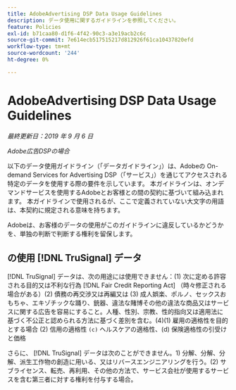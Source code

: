 ```yaml
---
title: AdobeAdvertising DSP Data Usage Guidelines
description: データ使用に関するガイドラインを参照してください。
feature: Policies
exl-id: b71caa80-d1f6-4f42-90c3-a3e19acb2c6c
source-git-commit: 7e614ecb517515217d812926f61ca10437820efd
workflow-type: tm+mt
source-wordcount: '244'
ht-degree: 0%

---
```


# AdobeAdvertising DSP Data Usage Guidelines

*最終更新日：2019 年 9 月 6 日*

*Adobe広告DSPの場合*

以下のデータ使用ガイドライン（「データガイドライン」）は、Adobeの On-demand Services for Advertising DSP（「サービス」）を通じてアクセスされる特定のデータを使用する際の要件を示しています。 本ガイドラインは、オンデマンドサービスを使用するAdobeとお客様との間の契約に基づいて組み込まれます。 本ガイドラインで使用されるが、ここで定義されていない大文字の用語は、本契約に規定される意味を持ちます。

Adobeは、お客様のデータの使用がこのガイドラインに違反しているかどうかを、単独の判断で判断する権利を留保します。

## の使用 [!DNL TruSignal] データ

[!DNL TruSignal] データは、次の用途には使用できません：(1) 次に定める許容される目的又は不利な行為 [!DNL Fair Credit Reporting Act] （時々修正される場合がある）(2) 債務の再交渉又は再編又は (3) 成人娯楽、ポルノ、セックスおもちゃ、エキゾチックな踊り、銃器、違法な賭博その他の違法な商品又はサービスに関する広告を容易にすること。人種、性別、宗教、性的指向又は適用法に基づく不公正と認められる方法に基づく差別を含む。(4)(1) 雇用の適格性を目的とする場合 (2) 信用の適格性 `(c)` ヘルスケアの適格性、(d) 保険適格性の引受けと価格<!-- I used backticks in the previous sentence to prevent ( c ) from displaying as a copyright symbol. I think the OS does that. Using HTML code for the parentheses doesn't prevent it. -->

さらに、 [!DNL TruSignal] データは次のことができません。1) 分解、分解、分解、派生工作物の創造に用いる、又はリバースエンジニアリングを行う。(2) サブライセンス、転売、再利用、その他の方法で、サービス会社が使用するサービスを含む第三者に対する権利を付与する場合。
